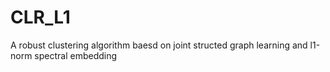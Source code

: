 # CLR_L1
A robust clustering algorithm baesd on joint structed graph learning and l1-norm spectral embedding
